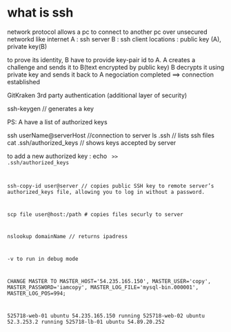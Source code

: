 # what is ssh
network protocol allows a pc to connect to another pc 
over unsecured networkd like internet 
A : ssh server
B : ssh client
locations : 
public key (A), private key(B)

to prove its identity, B have to provide key-pair id to A.
A creates a challenge and sends it to B(text encrypted by public key)
B decrypts it using private key and sends it back to A
negociation completed ==> connection established


GitKraken
3rd party authentication (additional layer of security)


ssh-keygen // generates a key

PS: A have a list of authorized keys 

ssh userName@serverHost //connection to server
ls .ssh // lists ssh files 
cat .ssh/authorized_keys // shows keys accepted by server

to add a new authorized key : 
echo <code> >> .ssh/authorized_keys

ssh-copy-id user@server // copies public SSH key to remote server’s authorized_keys file, allowing you to log in without a password.

scp file user@host:/path # copies files securly to server

nslookup domainName // returns ipadress 

-v to run in debug mode


CHANGE MASTER TO MASTER_HOST='54.235.165.150', MASTER_USER='copy', MASTER_PASSWORD='iamcopy', MASTER_LOG_FILE='mysql-bin.000001', MASTER_LOG_POS=994;





525718-web-01	ubuntu	54.235.165.150	running	
525718-web-02	ubuntu	52.3.253.2	running	
525718-lb-01	ubuntu	54.89.20.252